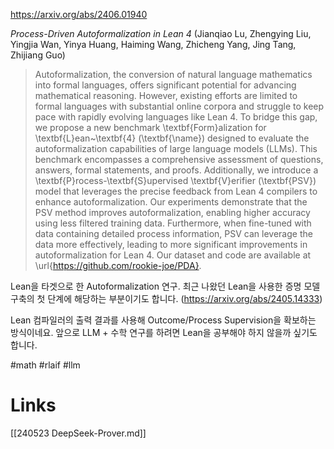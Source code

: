 https://arxiv.org/abs/2406.01940

*Process-Driven Autoformalization in Lean 4* (Jianqiao Lu, Zhengying Liu, Yingjia Wan, Yinya Huang, Haiming Wang, Zhicheng Yang, Jing Tang, Zhijiang Guo)

> Autoformalization, the conversion of natural language mathematics into formal languages, offers significant potential for advancing mathematical reasoning. However, existing efforts are limited to formal languages with substantial online corpora and struggle to keep pace with rapidly evolving languages like Lean 4. To bridge this gap, we propose a new benchmark \textbf{Form}alization for \textbf{L}ean~\textbf{4} (\textbf{\name}) designed to evaluate the autoformalization capabilities of large language models (LLMs). This benchmark encompasses a comprehensive assessment of questions, answers, formal statements, and proofs. Additionally, we introduce a \textbf{P}rocess-\textbf{S}upervised \textbf{V}erifier (\textbf{PSV}) model that leverages the precise feedback from Lean 4 compilers to enhance autoformalization. Our experiments demonstrate that the PSV method improves autoformalization, enabling higher accuracy using less filtered training data. Furthermore, when fine-tuned with data containing detailed process information, PSV can leverage the data more effectively, leading to more significant improvements in autoformalization for Lean 4. Our dataset and code are available at \url{https://github.com/rookie-joe/PDA}.

Lean을 타겟으로 한 Autoformalization 연구. 최근 나왔던 Lean을 사용한 증명 모델 구축의 첫 단계에 해당하는 부분이기도 합니다. (https://arxiv.org/abs/2405.14333)

Lean 컴파일러의 출력 결과를 사용해 Outcome/Process Supervision을 확보하는 방식이네요. 앞으로 LLM + 수학 연구를 하려면 Lean을 공부해야 하지 않을까 싶기도 합니다.

#math #rlaif #llm

# Links

[[240523 DeepSeek-Prover.md]]